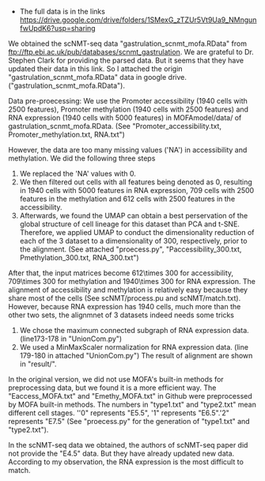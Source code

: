 + The full data is in the links https://drive.google.com/drive/folders/1SMexG_zTZUr5Vt9Ua9_NMngunfwUpdK6?usp=sharing

We obtained the scNMT-seq data "gastrulation_scnmt_mofa.RData" from ftp://ftp.ebi.ac.uk/pub/databases/scnmt_gastrulation. We are grateful to Dr. Stephen Clark for providing the parsed data. But it seems that they have updated their data in this link. So I attached the origin  "gastrulation_scnmt_mofa.RData"  data in google drive. ("gastrulation_scnmt_mofa.RData"). 

Data pre-proecessing: We use the Promoter accessibility (1940 cells with 2500 features), Promoter methylation (1940 cells with 2500 features) and RNA expression (1940 cells with 5000 features) in MOFAmodel/data/ of gastrulation_scnmt_mofa.RData. (See "Promoter_accessibility.txt, Promoter_methylation.txt, RNA.txt")

However, the data are too many missing values  ('NA')  in accessibility and methylation.  We did the following three steps 
1) We replaced the 'NA' values with 0.   
2) We then filtered out cells with all features being denoted as 0, resulting in 1940 cells with 5000 features in RNA expression, 709 cells with 2500 features in the methylation and 612 cells with 2500 features in the accessibility. 
3) Afterwards, we found the UMAP can obtain a best perservation of the global structure of cell lineage for this dataset than PCA and t-SNE. Therefore, we applied UMAP to conduct the dimensionality reduction of each of the 3 dataset to a dimensionality of 300, respectively, prior to the alignment. 
(See attached  "proecess.py",  "Paccessibility_300.txt, Pmethylation_300.txt, RNA_300.txt")

After that, the input matrices become 612\times 300 for accessibility, 709\times 300 for methylation and 1940\times 300 for RNA expression. The alignment of accessibility and methylation is relatively easy because they share most of the cells (See scNMT/process.pu and scNMT/match.txt). However, because RNA expression has 1940 cells, much more than the other two sets,  the alignmnet of 3 datasets indeed needs some tricks
1) We chose the maximum connected subgraph of RNA expression data. (line173-178 in "UnionCom.py")
2) We used a MinMaxScaler normalization for RNA expression data. (line 179-180 in attached "UnionCom.py")
The result of alignment are shown in "result/". 

In the original version, we did not use MOFA's built-in methods for preprocessing data, but we found it is a more efficient way. The "Eaccess_MOFA.txt" and "Emethy_MOFA.txt" in Github were preprocessed by MOFA built-in methods.  The numbers in "type1.txt" and "type2.txt" mean different cell stages. ''0" represents "E5.5", '1" represents "E6.5".'2" represents "E7.5" (See "proecess.py" for the generation of "type1.txt" and "type2.txt").

In the scNMT-seq data we obtained, the authors of scNMT-seq paper did not provide the "E4.5" data. But they have already updated new data. According to my observation, the RNA expression is the most difficult to match.
